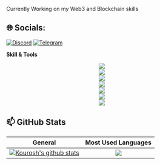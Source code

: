 Currently Working on my Web3 and Blockchain skills <br/>

## 🌐 Socials:
[![Discord](https://img.shields.io/badge/Discord-%237289DA.svg?logo=discord&logoColor=white)](https://discordapp.com/users/kouroshey) 
[![Telegram](https://img.shields.io/badge/Telegram-%230077B5.svg?logo=linkedin&logoColor=white)](https://t.me/kouroshey) 


**Skill & Tools**
  <p align="center">
  <img src="https://skillicons.dev/icons?i=html" />
    <br/>
  <img src="https://skillicons.dev/icons?i=js,ts" />
    <br/>
  <img src="https://skillicons.dev/icons?i=react,nextjs,angular" />
    <br/>
  <img src="https://skillicons.dev/icons?i=bootstrap,tailwind,sass,css" />
    <br/>
  <img src="https://skillicons.dev/icons?i=redux,vite,git" />
    <br/>
  <img src="https://skillicons.dev/icons?i=github,aws" />
    <br/>
  <img src="https://skillicons.dev/icons?i=vscode" />
    <br/>
  </p>


  ## 📫 GitHub Stats
| General         | Most Used Languages |
|--------------|:-----:|
| <a href="https://github.com/kouroshjs/kouroshey"><img align="center" src="https://github-readme-stats.vercel.app/api?username=kouroshey&count_private=true&show_icons=true&include_all_commits=true&theme=blue-green&hide_border=true" alt="Kourosh's github stats" /></a>  |   <a href="https://github.com/Kouroshey/kouroshey"><img align="center" src="https://github-readme-stats.vercel.app/api/top-langs/?username=kouroshey&langs_count=5" /></a> |
